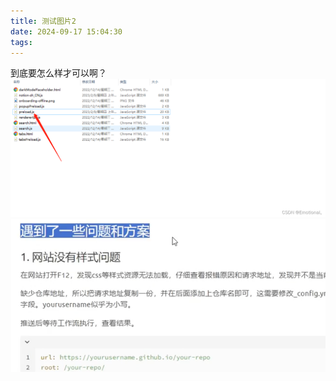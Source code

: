 ```yaml
---
title: 测试图片2
date: 2024-09-17 15:04:30
tags:
---
```

到底要怎么样才可以啊？
![1](A.Attachment/93adb77f1068e8e6060262b6434a626d.png)
![0](<测试图片/CleanShot 2024-09-16 at 16.55.39@2x.png>)